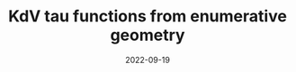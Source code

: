 ---
title: "KdV tau functions from enumerative geometry"
collection: talks
category: workshops
event: "Mathematical methods of nonlinear Physics workshop"
venue: "Otranto, IT"
date: 2022-09-19
---